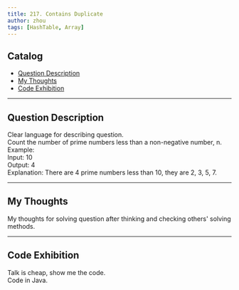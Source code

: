 ```yaml
---
title: 217. Contains Duplicate              
author: zhou      
tags: [HashTable, Array]        
---
```


       

## Catalog  
+ [Question Description](#partI)
+ [My Thoughts](#partII)
+ [Code Exhibition](#partIII)

----------------------------------

## Question Description
Clear language for describing question.    
Count the number of prime numbers less than a non-negative number, n.    
Example:   
Input: 10   
Output: 4   
Explanation: There are 4 prime numbers less than 10, they are 2, 3, 5, 7.     


----------------------------------

## My Thoughts
My thoughts for solving question after thinking and checking others' solving methods.        








----------------------------------

## Code Exhibition
Talk is cheap, show me the code.    
Code in Java.     




